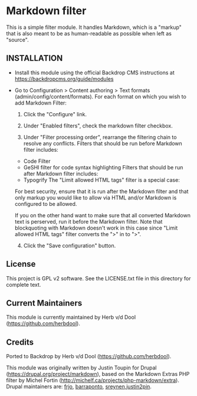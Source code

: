 Markdown filter
========

This is a simple filter module. It handles Markdown, which is a "markup" that is also meant to be as human-readable as possible when left as "source".

INSTALLATION
------------

- Install this module using the official Backdrop CMS instructions at
  https://backdropcms.org/guide/modules

- Go to Configuration > Content authoring > Text formats
  (admin/config/content/formats). For each format on which you wish to add Markdown
  Filter:

  1. Click the "Configure" link.

  2. Under "Enabled filters", check the markdown filter checkbox.

  3. Under "Filter processing order", rearrange the filtering chain to resolve any conflicts. Filters that should be run before Markdown filter includes:
    * Code Filter
    * GeSHI filter for code syntax highlighting
    Filters that should be run after Markdown filter includes:
    * Typogrify
    The "Limit allowed HTML tags" filter is a special case:

    For best security, ensure that it is run after the Markdown filter and that only markup you would like to allow via HTML and/or Markdown is configured to be allowed.

    If you on the other hand want to make sure that all converted Markdown text is perserved, run it before the Markdown filter. Note that blockquoting with Markdown doesn't work in this case since "Limit allowed HTML tags" filter converts the ">" in to ">".

  4. Click the "Save configuration" button.

License
-------

This project is GPL v2 software. See the LICENSE.txt file in this directory for
complete text.

Current Maintainers
-------------------

This module is currently maintained by Herb v/d Dool (https://github.com/herbdool).

Credits
-------

Ported to Backdrop by Herb v/d Dool (https://github.com/herbdool).

This module was originally written by Justin Toupin for Drupal (https://drupal.org/project/markdown), based on the Markdown Extras PHP filter by Michel Fortin (http://michelf.ca/projects/php-markdown/extra). Drupal maintainers are: [frjo](https://www.drupal.org/u/frjo), [barraponto](https://www.drupal.org/u/barraponto), [sreynen](https://www.drupal.org/u/sreynen),[justin2pin](https://www.drupal.org/u/justin2pin).

